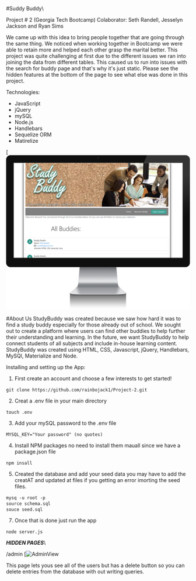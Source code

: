#Suddy Buddy\

Project # 2 (Georgia Tech Bootcamp)
Colaborator: Seth Randell, Jesselyn Jackson  and Ryan Sims

We came up with this idea to bring people together that are going through the same thing.  We noticed when working together in Bootcamp we were able to retain more and helped each other grasp the marital better.  This project was quite challenging at first due to the different issues we ran into joining the data from different tables.  This caused us to run into issues with the search for buddy page and that's why it's just static.  Please see the hidden features at the bottom of the page to see what else was done in this project.

Technologies:
* JavaScript
* jQuery
* mySQL
* Node.js
* Handlebars
* Sequelize ORM
* Matirelize

[![Project2](https://github.com/doingway2much/Bootstrap-Portfolio/blob/master/assets/img/SB.jpg?raw=true)


#About Us
StudyBuddy was created because we saw how hard it was to find a study buddy especially for those already out of school.
We sought out to create a platform where users can find other buddies to help further their understanding and learning.
In the future, we want StudyBuddy to help connect students of all subjects and include in-house learning content.
StudyBuddy was created using HTML, CSS, Javascript, jQuery, Handlebars, MySQl, Materialize and Node.

Installing and setting up the App:

1) First create an account and choose a few interests to get started!

``` 
git clone https://github.com/rainbojack1/Project-2.git
```

2) Creat a .env file in your main directory

```
touch .env
```

3) Add your mySQL password to the .env file

```
MYSQL_KEY="Your password" (no quotes)
```

4) Install NPM packages no need to install them mauall since we have a package.json file

```
npm insall
```

5) Created the database and add your seed data you may have to add the creatAT and updated at files if you getting an error imorting the seed files.

```
mysq -u root -p
source schema.sql
souce seed.sql
```
7) Once that is done just run the app
```
node server.js
```

*****HIDDEN PAGES*****\

/admin
[![AdminView](https://github.com/doingway2much/Study-Buddy/blob/master/public/img/admin.jpg?raw=true)

This page lets yous see all of the users but has a delete button so you can delete entries from the database with out writing queries.
